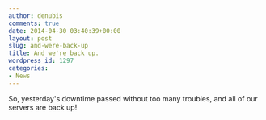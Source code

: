 ```yaml
---
author: denubis
comments: true
date: 2014-04-30 03:40:39+00:00
layout: post
slug: and-were-back-up
title: And we're back up.
wordpress_id: 1297
categories:
- News
---
```


So, yesterday's downtime passed without too many troubles, and all of our servers are back up!
